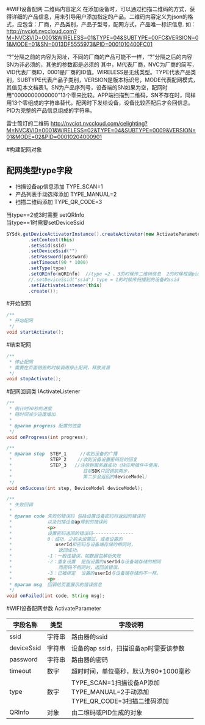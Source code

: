 #WIFI设备配网
二维码内容定义
在添加设备时，可以通过扫描二维码的方式，获得详细的产品信息，用来引导用户添加指定的产品。二维码内容定义为json的格式，应包含：厂商，产品类别，产品子型号，配网方式，产品唯一标识信息.
如：http://nvciot.nvccloud.com?M=NVC&VID=0001&WIRELESS=01&TYPE=04&SUBTYPE=00FC&VERSION=01&MODE=01&SN=0013DF5555973&PID=0001010400FC01

“?”分隔之前的内容为网址，不同的厂商的产品可能不一样，“?”分隔之后的内容SN为非必须的，其他的参数都是必须的
其中，M代表厂商，NVC为厂商的简写，VID代表厂商ID，0001是厂商的ID值。WIRELESS是无线类型。TYPE代表产品类别，SUBTYPE代表产品子类别，VERSION是版本标识号，MODE代表配网模式，其值见本文档表1。SN为产品序列号，设备端的SN如果为空，配网时用“0000000000000”13个零来比较。APP端扫描到二维码，SN不存在时，同样用13个零组成的字符串替代，配网时下发给设备，设备比较匹配后才会回信息。PID为完整的产品信息组成的字符串。

雷士筒灯的二维码
http://nvciot.nvccloud.com/celighting?M=NVC&VID=0001&WIRELESS=02&TYPE=04&SUBTYPE=0009&VERSION=01&MODE=02&PID=00010204000901

#构建配网对象
 ## 配网类型type字段
 * 扫描设备ap信息添加  TYPE_SCAN=1
 * 产品列表手动选择添加 TYPE_MANUAL=2
 * 扫描二维码添加        TYPE_QR_CODE=3

当type==2或3时需要 setQRInfo<br>
当type==1时需要setDeviceSsid <br>

```java
SYSdk.getDeviceActivatorInstance().createActivator(new ActivateParameter.Builder()
        .setContext(this)
        .setSsid(ssid)
        .setDeviceSsid("")
        .setPassword(password)
        .setTimeout(90 * 1000)
        .setType(type)
        .setQRInfo(mQRInfo)  //type =2 、3的时候传二维码信息  2的时候根据pid构造qrinfo
        //.setDeviceSsid("ssid") type = 1的时候传扫描到的设备的ssid
        .setIActivateListener(this)
        .create());
```

#开始配网
```java
/**
 * 开始配网
 */
void startActivate();
```

#结束配网
```java
/**
 * 停止配网
 * 需要在页面销毁的时候调用停止配网，释放资源
 */
void stopActivate();
```

#配网回调类 IActivateListener

```java
/**
 * 倒计时90秒的进度
 * 随时间减少进度增加
 *
 * @param progress 配置的进度
 */
void onProgress(int progress);

/**
 * @param step  STEP_1     //收到设备的广播
 *              STEP_2    //收到设备设置密码后的回复
 *              STEP_3   //注册到服务器成功（快应用插件中使用，
 *                          目前SDK只回调前两步，
 *                          第二步会返回的deviceModel）
 */
void onSuccess(int step, DeviceModel deviceModel);

/**
 * 失败回调
 *
 * @param code 失败的错误码 包括设置设备密码时返回的错误码
 *             以及扫描设备ap得到的错误码
 *             <p>
 *             设置密码返回的错误码---------------
 *             0：成功，之前未设置过，或者设置的
 *                userId和密码与设备端存储的相同时，
 *                 返回成功。
 *             -1：一般性错误，如数据包解析失败
 *             -2：重复设置  是指设置的userId与设备端存储的相同
 *                 而密码不相同时，返回该错误。
 *             -3：已被绑定  设置的userId与设备端存储的不一样。
 *             <p>
 * @param msg  回调给页面展示的错误信息
 */
void onFailed(int code, String msg);
```


#WIFI设备配网参数 ActivateParameter

| 字段名称       | 类型  | 字段说明                                                              |
|------------|-----|-------------------------------------------------------------------|
| ssid       | 字符串 | 路由器的ssid                                                          |
| deviceSsid | 字符串 | 设备的ap ssid，扫描设备ap时需要该参数                                           |
| password   | 字符串 | 路由器的密码                                                            |
| timeout    | 数字  | 超时时间，单位毫秒，默认为90\*1000毫秒                                           |
| type       | 数字  | TYPE\_SCAN=1扫描设备AP添加<br>TYPE\_MANUAL=2手动添加<br>TYPE\_QR\_CODE=3扫描二维码添加   |
| QRInfo     | 对象  | 由二维码或PID生成的对象                                                     |
